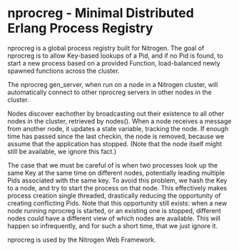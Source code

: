 # nprocreg - Minimal Distributed Erlang Process Registry

nprocreg is a global process registry built for Nitrogen. The goal
of nprocreg is to allow Key-based lookups of a Pid, and if no Pid
is found, to start a new process based on a provided Function,
load-balanced newly spawned functions across the cluster.

The nprocreg gen_server, when run on a node in a Nitrogen cluster,
will automatically connect to other nprocreg servers in other
nodes in the cluster.

Nodes discover eachother by broadcasting out their existence to
all other nodes in the cluster, retrieved by nodes(). When a node
receives a message from another node, it updates a state variable,
tracking the node. If enough time has passed since the last
checkin, the node is removed, because we assume that the
application has stopped. (Note that the node itself might still be
available, we ignore this fact.)

The case that we must be careful of is when two processes look up
the same Key at the same time on different nodes, potentially
leading multiple Pids associated with the same key. To avoid this
problem, we hash the Key to a node, and try to start the process
on that node. This effectively makes process creation single
threaded, drastically reducing the opportunity of creating
conflicting Pids. Note that this opportunity still exists: when a
new node running nprocreg is started, or an existing one is
stopped, different nodes could have a different view of which
nodes are available. This will happen so infrequently, and for
such a short time, that we just ignore it.

nprocreg is used by the Nitrogen Web Framework.
